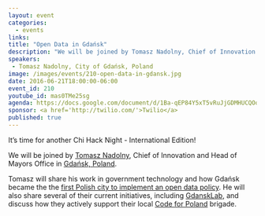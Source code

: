 ```yaml
---
layout: event
categories: 
  - events
links:
title: "Open Data in Gdańsk"
description: "We will be joined by Tomasz Nadolny, Chief of Innovation and Head of Mayors Office in Gdańsk, Poland. Tomasz will share his work in government technology and how Gdańsk became the the first Polish city to implement an open data policy. He will also share several of their current initiatives, including GdanskLab, and discuss how they actively support their local Code for Poland brigade."
speakers:
 - Tomasz Nadolny, City of Gdańsk, Poland
image: /images/events/210-open-data-in-gdansk.jpg
date: 2016-06-21T18:00:00-06:00
event_id: 210
youtube_id: mas0TMe25sg
agenda: https://docs.google.com/document/d/1Ba-qEP84Y5xT5vRuJjGDMHUCQOo22VHZ2q2Aq7wPznk/edit#
sponsor: <a href='http://twilio.com/'>Twilio</a>
published: true
---
```


It’s time for another Chi Hack Night - International Edition!

We will be joined by [Tomasz Nadolny](https://twitter.com/jonaszek), Chief of Innovation and Head of Mayors Office in [Gdańsk, Poland](https://en.wikipedia.org/wiki/Gda%C5%84sk).

Tomasz will share his work in government technology and how Gdańsk became the the [first Polish city to implement an open data policy](http://www.huffingtonpost.com/pawel-adamowicz/open-data-and-polands-race-for-innovation_b_8641530.html). He will also share several of their current initiatives, including [GdanskLab](http://www.gdansk.pl/smartcity/GdanskLAB-jak-wdrazac-innowacje-w-urzedzie,a,52575), and discuss how they actively support their local [Code for Poland](http://codeforpoland.org/) brigade. 